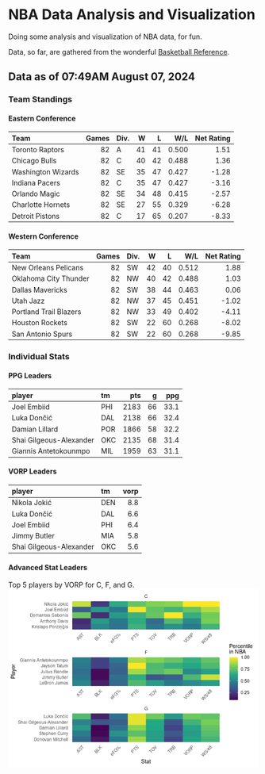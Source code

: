 # NBA Data Analysis and Visualization

Doing some analysis and visualization of NBA data, for fun.

Data, so far, are gathered from the wonderful [Basketball
Reference](https://www.basketball-reference.com/).

## Data as of 07:49AM August 07, 2024

### Team Standings

#### Eastern Conference

| Team               | Games | Div. |   W |   L |   W/L | Net Rating |
|:-------------------|------:|:-----|----:|----:|------:|-----------:|
| Toronto Raptors    |    82 | A    |  41 |  41 | 0.500 |       1.51 |
| Chicago Bulls      |    82 | C    |  40 |  42 | 0.488 |       1.36 |
| Washington Wizards |    82 | SE   |  35 |  47 | 0.427 |      -1.28 |
| Indiana Pacers     |    82 | C    |  35 |  47 | 0.427 |      -3.16 |
| Orlando Magic      |    82 | SE   |  34 |  48 | 0.415 |      -2.57 |
| Charlotte Hornets  |    82 | SE   |  27 |  55 | 0.329 |      -6.28 |
| Detroit Pistons    |    82 | C    |  17 |  65 | 0.207 |      -8.33 |

#### Western Conference

| Team                   | Games | Div. |   W |   L |   W/L | Net Rating |
|:-----------------------|------:|:-----|----:|----:|------:|-----------:|
| New Orleans Pelicans   |    82 | SW   |  42 |  40 | 0.512 |       1.88 |
| Oklahoma City Thunder  |    82 | NW   |  40 |  42 | 0.488 |       1.03 |
| Dallas Mavericks       |    82 | SW   |  38 |  44 | 0.463 |       0.06 |
| Utah Jazz              |    82 | NW   |  37 |  45 | 0.451 |      -1.02 |
| Portland Trail Blazers |    82 | NW   |  33 |  49 | 0.402 |      -4.11 |
| Houston Rockets        |    82 | SW   |  22 |  60 | 0.268 |      -8.02 |
| San Antonio Spurs      |    82 | SW   |  22 |  60 | 0.268 |      -9.85 |

### Individual Stats

#### PPG Leaders

| player                  | tm  |  pts |   g |  ppg |
|:------------------------|:----|-----:|----:|-----:|
| Joel Embiid             | PHI | 2183 |  66 | 33.1 |
| Luka Dončić             | DAL | 2138 |  66 | 32.4 |
| Damian Lillard          | POR | 1866 |  58 | 32.2 |
| Shai Gilgeous-Alexander | OKC | 2135 |  68 | 31.4 |
| Giannis Antetokounmpo   | MIL | 1959 |  63 | 31.1 |

#### VORP Leaders

| player                  | tm  | vorp |
|:------------------------|:----|-----:|
| Nikola Jokić            | DEN |  8.8 |
| Luka Dončić             | DAL |  6.6 |
| Joel Embiid             | PHI |  6.4 |
| Jimmy Butler            | MIA |  5.8 |
| Shai Gilgeous-Alexander | OKC |  5.6 |

#### Advanced Stat Leaders

Top 5 players by VORP for C, F, and G.
![](README_files/figure-gfm/README-unnamed-chunk-7-1.png)<!-- -->
